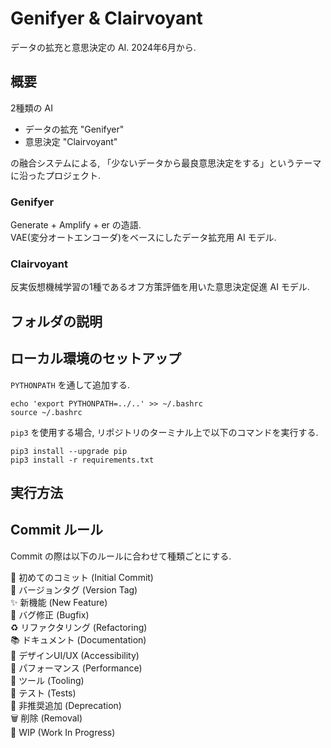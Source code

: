 # Genifyer & Clairvoyant
データの拡充と意思決定の AI. 2024年6月から.

## 概要
2種類の AI

- データの拡充 "Genifyer"
- 意思決定 "Clairvoyant"

の融合システムによる, 「少ないデータから最良意思決定をする」というテーマに沿ったプロジェクト.  

### Genifyer
Generate + Amplify + er の造語.  
VAE(変分オートエンコーダ)をベースにしたデータ拡充用 AI モデル.

### Clairvoyant
反実仮想機械学習の1種であるオフ方策評価を用いた意思決定促進 AI モデル.

## フォルダの説明


## ローカル環境のセットアップ
`PYTHONPATH` を通して追加する.

```
echo 'export PYTHONPATH=../..' >> ~/.bashrc
source ~/.bashrc
```

`pip3` を使用する場合, リポジトリのターミナル上で以下のコマンドを実行する.

```
pip3 install --upgrade pip
pip3 install -r requirements.txt
```


## 実行方法


## Commit ルール
Commit の際は以下のルールに合わせて種類ごとにする.

🎉  初めてのコミット (Initial Commit)  
🔖  バージョンタグ (Version Tag)  
✨  新機能 (New Feature)  
🐛  バグ修正 (Bugfix)  
♻️  リファクタリング (Refactoring)  
📚  ドキュメント (Documentation)  
🎨  デザインUI/UX (Accessibility)  
🐎  パフォーマンス (Performance)  
🔧  ツール (Tooling)  
🚨  テスト (Tests)  
💩  非推奨追加 (Deprecation)  
🗑️  削除 (Removal)  
🚧  WIP (Work In Progress)
